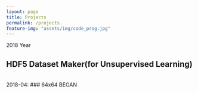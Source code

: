 ```yaml
---
layout: page
title: Projects
permalink: /projects.
feature-img: "assets/img/code_prog.jpg"
---
```

2018 Year
## HDF5 Dataset Maker(for Unsupervised Learning)
<br>
2018-04:
### 64x64 BEGAN
